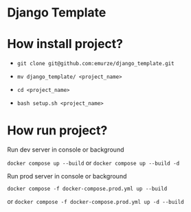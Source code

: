 # Django Template

# How install project?

* ```git clone git@github.com:emurze/django_template.git```

  
* ```mv django_template/ <project_name>```


* ```cd <project_name>```


* ```bash setup.sh <project_name>```

# How run project?

Run dev server in console or background

```docker compose up --build``` or ```docker compose up --build -d```

Run prod server in console or background

```docker compose -f docker-compose.prod.yml up --build``` 

or ```docker compose -f docker-compose.prod.yml up -d --build```

